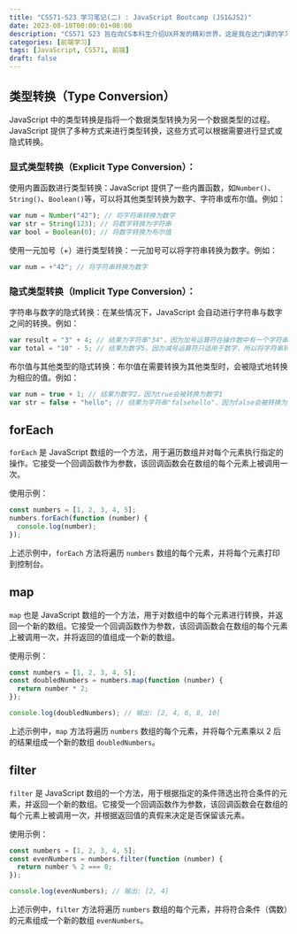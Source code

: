 ```yaml
---
title: "CS571-S23 学习笔记(二) : JavaScript Bootcamp (JS1&JS2)"
date: 2023-08-10T00:00:01+08:00
description: "CS571 S23 旨在向CS本科生介绍UX开发的精彩世界，这是我在这门课的学习笔记。本节关键词：类型转换（Type Conversion）,forEach,map,filter"
categories: [前端学习]
tags: [JavaScript, CS571, 前端]
draft: false
---
```


## 类型转换（Type Conversion）

JavaScript 中的类型转换是指将一个数据类型转换为另一个数据类型的过程。JavaScript 提供了多种方式来进行类型转换，这些方式可以根据需要进行显式或隐式转换。

### 显式类型转换（Explicit Type Conversion）：

使用内置函数进行类型转换：JavaScript 提供了一些内置函数，如`Number()`、`String()`、`Boolean()`等，可以将其他类型转换为数字、字符串或布尔值。例如：

```javascript
var num = Number("42"); // 将字符串转换为数字
var str = String(123); // 将数字转换为字符串
var bool = Boolean(0); // 将数字转换为布尔值
```

使用一元加号（+）进行类型转换：一元加号可以将字符串转换为数字。例如：

```javascript
var num = +"42"; // 将字符串转换为数字
```

### 隐式类型转换（Implicit Type Conversion）：

字符串与数字的隐式转换：在某些情况下，JavaScript 会自动进行字符串与数字之间的转换。例如：

```javascript
var result = "3" + 4; // 结果为字符串"34"，因为加号运算符在操作数中有一个字符串，所以将数字转换为字符串并进行字符串拼接
var total = "10" - 5; // 结果为数字5，因为减号运算符只适用于数字，所以将字符串转换为数字进行运算
```

布尔值与其他类型的隐式转换：布尔值在需要转换为其他类型时，会被隐式地转换为相应的值。例如：

```javascript
var num = true + 1; // 结果为数字2，因为true会被转换为数字1
var str = false + "hello"; // 结果为字符串"falsehello"，因为false会被转换为字符串"false"
```

## forEach

`forEach` 是 JavaScript 数组的一个方法，用于遍历数组并对每个元素执行指定的操作。它接受一个回调函数作为参数，该回调函数会在数组的每个元素上被调用一次。

使用示例：

```javascript
const numbers = [1, 2, 3, 4, 5];
numbers.forEach(function (number) {
  console.log(number);
});
```

上述示例中，`forEach` 方法将遍历 `numbers` 数组的每个元素，并将每个元素打印到控制台。

## map

`map` 也是 JavaScript 数组的一个方法，用于对数组中的每个元素进行转换，并返回一个新的数组。它接受一个回调函数作为参数，该回调函数会在数组的每个元素上被调用一次，并将返回的值组成一个新的数组。

使用示例：

```javascript
const numbers = [1, 2, 3, 4, 5];
const doubledNumbers = numbers.map(function (number) {
  return number * 2;
});

console.log(doubledNumbers); // 输出: [2, 4, 6, 8, 10]
```

上述示例中，`map` 方法将遍历 `numbers` 数组的每个元素，并将每个元素乘以 2 后的结果组成一个新的数组 `doubledNumbers`。

## filter

`filter` 是 JavaScript 数组的一个方法，用于根据指定的条件筛选出符合条件的元素，并返回一个新的数组。它接受一个回调函数作为参数，该回调函数会在数组的每个元素上被调用一次，并根据返回值的真假来决定是否保留该元素。

使用示例：

```javascript
const numbers = [1, 2, 3, 4, 5];
const evenNumbers = numbers.filter(function (number) {
  return number % 2 === 0;
});

console.log(evenNumbers); // 输出: [2, 4]
```

上述示例中，`filter` 方法将遍历 `numbers` 数组的每个元素，并将符合条件（偶数）的元素组成一个新的数组 `evenNumbers`。
